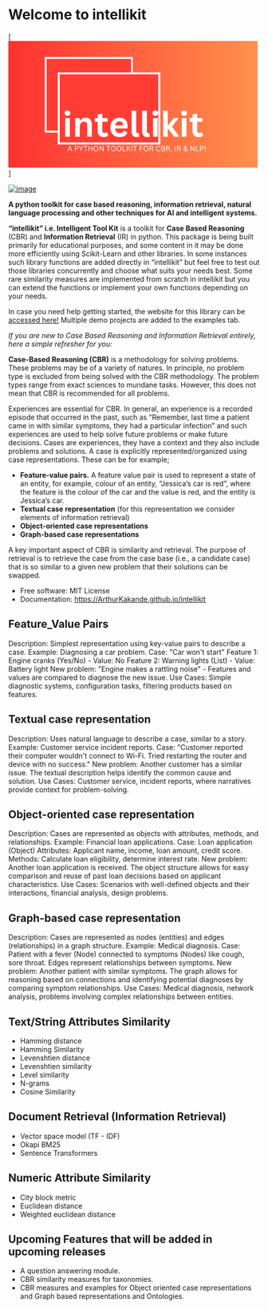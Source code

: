 # Welcome to intellikit

[![logo](intellikit_package.png)]

[![image](https://img.shields.io/pypi/v/intellikit.svg)](https://pypi.python.org/pypi/intellikit)


**A python toolkit for case based reasoning, information retrieval, natural language processing and other techniques for AI and intelligent systems.**

**“intellikit” i.e. Intelligent Tool Kit** is a toolkit for **Case Based Reasoning** (CBR) and **Information Retrieval** (IR) in python. This package is being built primarily for educational purposes, and some content in it may be done more efficiently using Scikit-Learn and other libraries. In some instances such library functions are added directly in “intellikit” but feel free to test out those libraries concurrently and choose what suits your needs best. Some rare similarity measures are implemented from scratch in intellikit but you can extend the functions or implement your own functions depending on your needs. 

In case you need help getting started, the website for this library can be [accessed here!](https://ArthurKakande.github.io/intellikit) Multiple demo projects are added to the examples tab.

*If you are new to Case Based Reasoning and Information Retrieval entirely, here a simple refresher for you:*

**Case-Based Reasoning (CBR)** is a methodology for solving problems. These 
problems may be of a variety of natures. In principle, no problem type is excluded from 
being solved with the CBR methodology. The problem types range from exact sciences 
to mundane tasks. However, this does not mean that CBR is recommended for all problems.

Experiences are essential for CBR. In general, an experience is a recorded episode that occurred in the past, such as “Remember, last time a patient came in with similar symptoms, they had a particular infection” and such experiences are used to help solve future problems or make future decisions. Cases are experiences, they have a context and they also include problems and solutions. A case is explicitly represented/organized using case representations. These can be for example; 

-   **Feature-value pairs.** A feature value pair is used to represent a state of an entity, for example, colour of an entity, “Jessica’s car is red”, where the feature is the colour of the car and the value is red, and the entity is Jessica’s car.
-   **Textual case representation** (for this representation we consider elements of information retrieval)
-   **Object-oriented case representations**
-   **Graph-based case representations**

A key important aspect of CBR is similarity and retrieval. The purpose of retrieval is to retrieve the case from the case base (i.e., a candidate case) that is so similar to a given new problem that their solutions can be swapped. 


-   Free software: MIT License
-   Documentation: <https://ArthurKakande.github.io/intellikit>
    

## Feature_Value Pairs
Description: Simplest representation using key-value pairs to describe a case.
Example: Diagnosing a car problem.
Case: "Car won't start"
Feature 1: Engine cranks (Yes/No) - Value: No
Feature 2: Warning lights (List) - Value: Battery light
New problem: "Engine makes a rattling noise" - Features and values are compared to diagnose the new issue.
Use Cases: Simple diagnostic systems, configuration tasks, filtering products based on features.

## Textual case representation
Description: Uses natural language to describe a case, similar to a story.
Example: Customer service incident reports.
Case: "Customer reported their computer wouldn't connect to Wi-Fi. Tried restarting the router and device with no success."
New problem: Another customer has a similar issue. The textual description helps identify the common cause and solution.
Use Cases: Customer service, incident reports, where narratives provide context for problem-solving.

## Object-oriented case representation
Description: Cases are represented as objects with attributes, methods, and relationships.
Example: Financial loan applications.
Case: Loan application (Object)
Attributes: Applicant name, income, loan amount, credit score.
Methods: Calculate loan eligibility, determine interest rate.
New problem: Another loan application is received. The object structure allows for easy comparison and reuse of past loan decisions based on applicant characteristics.
Use Cases: Scenarios with well-defined objects and their interactions, financial analysis, design problems.

## Graph-based case representation
Description: Cases are represented as nodes (entities) and edges (relationships) in a graph structure.
Example: Medical diagnosis.
Case: Patient with a fever (Node) connected to symptoms (Nodes) like cough, sore throat. Edges represent relationships between symptoms.
New problem: Another patient with similar symptoms. The graph allows for reasoning based on connections and identifying potential diagnoses by comparing symptom relationships.
Use Cases: Medical diagnosis, network analysis, problems involving complex relationships between entities.



## Text/String Attributes Similarity
-   Hamming distance
-   Hamming Similarity
-   Levenshtien distance
-   Levenshtien similarity
-   Level similarity
-   N-grams
-   Cosine Similarity

## Document Retrieval (Information Retrieval)
-   Vector space model (TF - IDF) 
-   Okapi BM25
-   Sentence Transformers

## Numeric Attribute Similarity
-   City block metric
-   Euclidean distance
-   Weighted euclidean distance

## Upcoming Features that will be added in upcoming releases
-   A question answering module.
-   CBR similarity measures for taxonomies.
-   CBR measures and examples for Object oriented case representations and Graph based representations and Ontologies.

